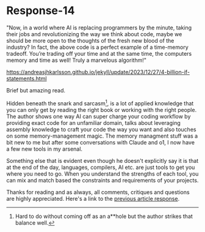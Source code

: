 # Response-14

"Now, in a world where AI is replacing programmers by the minute, taking their jobs and revolutionizing the way we think about code, maybe we should be more open to the thoughts of the fresh new blood of the industry? In fact, the above code is a perfect example of a time-memory tradeoff. You’re trading off your time and at the same time, the computers memory and time as well! Truly a marvelous algorithm!"

<https://andreasjhkarlsson.github.io/jekyll/update/2023/12/27/4-billion-if-statements.html>

Brief but amazing read.

Hidden beneath the snark and sarcasm[^1], is a lot of applied knowledge that you can only get by reading the right book or working with the right people. The author shows one way AI can super charge your coding workflow by providing exact code for an unfamiliar domain, talks about leveraging assembly knowledge to craft your code the way you want and also touches on some memory-management magic. The memory managment stuff was a bit new to me but after some conversations with Claude and o1, I now have a few new tools in my arsenal.

Something else that is evident even though he doesn't explicitly say it is that at the end of the day, languages, compilers, AI etc. are just tools to get you where you need to go. When you understand the strengths of each tool, you can mix and match  based the  constraints and requirements of your projects.

Thanks for reading and as always, all comments, critiques and questions
are highly appreciated. Here's a link to the [previous article response](https://github.com/n6ls0n/article-responses/blob/master/response-13.md).

[^1]: Hard to do without coming off as an a**hole but the author strikes that balance well.
